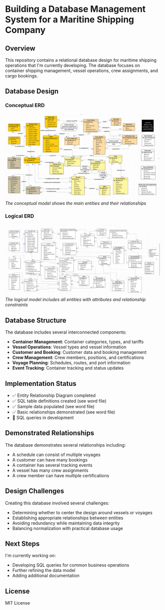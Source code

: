 # Building a Database Management System for a Maritine Shipping Company

## Overview
This repository contains a relational database design for maritime shipping operations that I'm currently developing. The database focuses on container shipping management, vessel operations, crew assignments, and cargo bookings.

## Database Design

### Conceptual ERD
![Conceptual Entity Relationship Diagram](Conceptual_ERD.png)
*The conceptual model shows the main entities and their relationships*

### Logical ERD
![Logical Entity Relationship Diagram](Logical_ERD.png)
*The logical model includes all entities with attributes and relationship constraints*

## Database Structure
The database includes several interconnected components:
- **Container Management**: Container categories, types, and tariffs
- **Vessel Operations**: Vessel types and vessel information
- **Customer and Booking**: Customer data and booking management
- **Crew Management**: Crew members, positions, and certifications
- **Voyage Planning**: Schedules, routes, and port information
- **Event Tracking**: Container tracking and status updates

## Implementation Status
- ✅ Entity Relationship Diagram completed
- ✅ SQL table definitions created (see word file)
- ✅ Sample data populated (see word file)
- ✅ Basic relationships demonstrated (see word file)
- 🔄 SQL queries in development

## Demonstrated Relationships
The database demonstrates several relationships including:
- A schedule can consist of multiple voyages
- A customer can have many bookings
- A container has several tracking events
- A vessel has many crew assignments
- A crew member can have multiple certifications

## Design Challenges
Creating this database involved several challenges:
- Determining whether to center the design around vessels or voyages
- Establishing appropriate relationships between entities
- Avoiding redundancy while maintaining data integrity
- Balancing normalization with practical database usage

## Next Steps
I'm currently working on:
- Developing SQL queries for common business operations
- Further refining the data model
- Adding additional documentation

## License
MIT License

